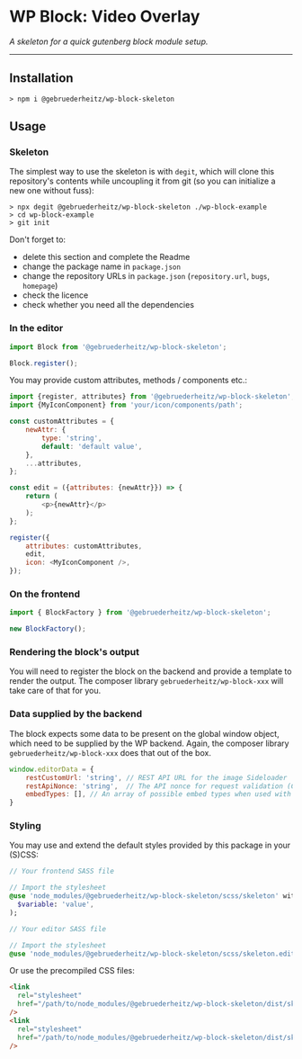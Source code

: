 # WP Block: Video Overlay

_A skeleton for a quick gutenberg block module setup._

---

## Installation

```shell
> npm i @gebruederheitz/wp-block-skeleton
```

## Usage

### Skeleton

The simplest way to use the skeleton is with `degit`, which will clone this 
repository's contents while uncoupling it from git (so you can initialize a new
one without fuss):

```shell
> npx degit @gebruederheitz/wp-block-skeleton ./wp-block-example
> cd wp-block-example
> git init 
```



Don't forget to:
 - delete this section and complete the Readme
 - change the package name in `package.json`
 - change the repository URLs in `package.json` (`repository.url`, `bugs`, `homepage`)
 - check the licence
 - check whether you need all the dependencies

### In the editor

```js
import Block from '@gebruederheitz/wp-block-skeleton';

Block.register();
```

You may provide custom attributes, methods / components etc.:
```js
import {register, attributes} from '@gebruederheitz/wp-block-skeleton';
import {MyIconComponent} from 'your/icon/components/path';

const customAttributes = {
    newAttr: {
        type: 'string',
        default: 'default value',
    },
    ...attributes,
};

const edit = ({attributes: {newAttr}}) => {
    return (
        <p>{newAttr}</p>
    );
};

register({
    attributes: customAttributes,
    edit,
    icon: <MyIconComponent />,
});

```

### On the frontend

```js
import { BlockFactory } from '@gebruederheitz/wp-block-skeleton';

new BlockFactory();
```



### Rendering the block's output

You will need to register the block on the backend and provide a template to 
render the output. The composer library `gebruederheitz/wp-block-xxx`
will take care of that for you.


### Data supplied by the backend

The block expects some data to be present on the global window object, which 
need to be supplied by the WP backend. Again, the composer library 
`gebruederheitz/wp-block-xxx` does that out of the box.

```js
window.editorData = {
    restCustomUrl: 'string', // REST API URL for the image Sideloader
    restApiNonce: 'string',  // The API nonce for request validation (CSRF/XSS)
    embedTypes: [], // An array of possible embed types when used with a consent management solution. Pass `null` to skip.
}
```

### Styling

You may use and extend the default styles provided by this package in your 
(S)CSS:
```sass
// Your frontend SASS file

// Import the stylesheet
@use 'node_modules/@gebruederheitz/wp-block-skeleton/scss/skeleton' with (
  $variable: 'value',
);
```

```sass
// Your editor SASS file

// Import the stylesheet
@use 'node_modules/@gebruederheitz/wp-block-skeleton/scss/skeleton.editor';
```

Or use the precompiled CSS files:
```html
<link 
  rel="stylesheet"
  href="/path/to/node_modules/@gebruederheitz/wp-block-skeleton/dist/skeleton.css"
/>
<link 
  rel="stylesheet"
  href="/path/to/node_modules/@gebruederheitz/wp-block-skeleton/dist/skeleton.editor.css"
/>
```

